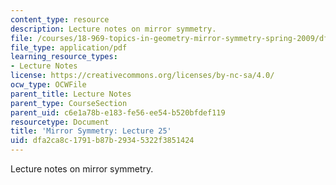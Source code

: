 ```yaml
---
content_type: resource
description: Lecture notes on mirror symmetry.
file: /courses/18-969-topics-in-geometry-mirror-symmetry-spring-2009/dfa2ca8c1791b87b29345322f3851424_MIT18_969s09_lec25.pdf
file_type: application/pdf
learning_resource_types:
- Lecture Notes
license: https://creativecommons.org/licenses/by-nc-sa/4.0/
ocw_type: OCWFile
parent_title: Lecture Notes
parent_type: CourseSection
parent_uid: c6e1a78b-e183-fe56-ee54-b520bfdef119
resourcetype: Document
title: 'Mirror Symmetry: Lecture 25'
uid: dfa2ca8c-1791-b87b-2934-5322f3851424
---
```

Lecture notes on mirror symmetry.